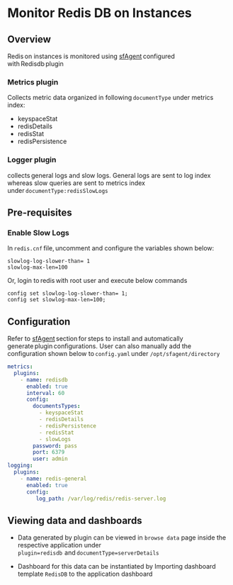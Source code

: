 # Monitor Redis DB on Instances

## Overview

Redis on instances is monitored using [sfAgent](/docs/Quick_Start/getting_started#sfagent) configured with Redisdb plugin  

### Metrics plugin

Collects metric data organized in following `documentType` under metrics index:  

- keyspaceStat  
- redisDetails 
- redisStat
- redisPersistence

### Logger plugin

collects general logs and slow logs. General logs are sent to log index whereas slow queries are sent to metrics index under `documentType:redisSlowLogs`  

## Pre-requisites  

### Enable Slow Logs   

In `redis.cnf` file, uncomment and configure the variables shown below: 

```shell
slowlog-log-slower-than= 1  
slowlog-max-len=100 
```

Or, login to redis with root user and execute below commands  

```
config set slowlog-log-slower-than= 1;  
config set slowlog-max-len=100;  
```

## Configuration 

Refer to [sfAgent](/docs/Quick_Start/getting_started#sfagent) section for steps to install and automatically generate plugin configurations. User can also manually add the configuration shown below to `config.yaml` under `/opt/sfagent/directory`  

```yaml
metrics:  
  plugins:  
    - name: redisdb
      enabled: true
      interval: 60  
      config:  
        documentsTypes:  
          - keyspaceStat  
          - redisDetails  
          - redisPersistence
          - redisStat
          - slowLogs          
        password: pass  
        port: 6379  
        user: admin  
logging:  
  plugins:  
    - name: redis-general  
      enabled: true  
      config:  
         log_path: /var/log/redis/redis-server.log  
```

## Viewing data and dashboards   

- Data generated by plugin can be viewed in `browse data` page inside the respective application under `plugin=redisdb`  and `documentType=serverDetails`  


- Dashboard for this data can be instantiated by Importing dashboard template `RedisDB` to the application dashboard  

